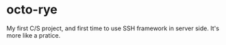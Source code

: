 # octo-rye
My first C/S project, and first time to use SSH framework in server side. It's more like a pratice. 
